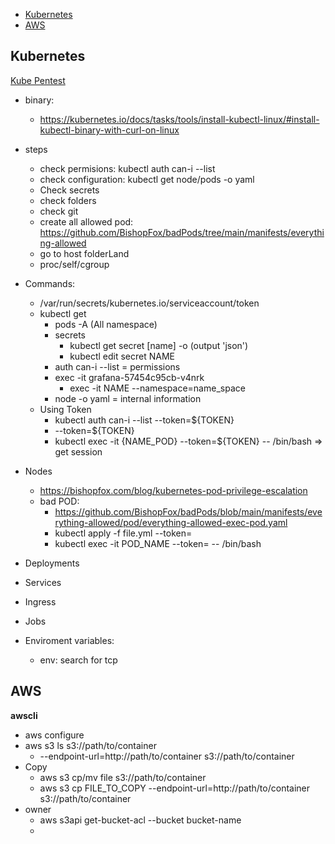- [Kubernetes](#kubernetes)
- [AWS](#aws)


## Kubernetes
[Kube Pentest](https://blog.appsecco.com/a-pentesters-approach-to-kubernetes-security-part-1-2b328252954a)
- binary:
  - https://kubernetes.io/docs/tasks/tools/install-kubectl-linux/#install-kubectl-binary-with-curl-on-linux

- steps
  - check permisions: kubectl auth can-i --list
  - check configuration: kubectl get node/pods -o yaml
  - Check secrets
  - check folders
  - check git
  - create all allowed pod: https://github.com/BishopFox/badPods/tree/main/manifests/everything-allowed
  - go to host folderLand
  - proc/self/cgroup

- Commands:
  - /var/run/secrets/kubernetes.io/serviceaccount/token
  - kubectl get 
    - pods -A (All namespace)
    - secrets
      - kubectl get secret [name] -o (output 'json')
      - kubectl edit secret NAME
    - auth can-i --list = permissions
    - exec -it grafana-57454c95cb-v4nrk
      - exec -it NAME --namespace=name_space
    - node -o yaml = internal information
  - Using Token
    - kubectl auth can-i --list --token=${TOKEN}
    - --token=${TOKEN}
    - kubectl exec -it {NAME_POD} --token=${TOKEN} -- /bin/bash => get session

  
- Nodes
  - https://bishopfox.com/blog/kubernetes-pod-privilege-escalation
  - bad POD:
    - https://github.com/BishopFox/badPods/blob/main/manifests/everything-allowed/pod/everything-allowed-exec-pod.yaml
    - kubectl apply -f file.yml --token=
    - kubectl exec -it POD_NAME --token=  -- /bin/bash
- Deployments
- Services
- Ingress
- Jobs
- Enviroment variables:
  - env: search for tcp

## AWS
**awscli**
- aws configure
- aws s3 ls s3://path/to/container
  - --endpoint-url=http://path/to/container s3://path/to/container
- Copy
  - aws s3 cp/mv file s3://path/to/container
  - aws s3 cp FILE_TO_COPY  --endpoint-url=http://path/to/container s3://path/to/container
- owner
  - aws s3api get-bucket-acl --bucket bucket-name
  - 